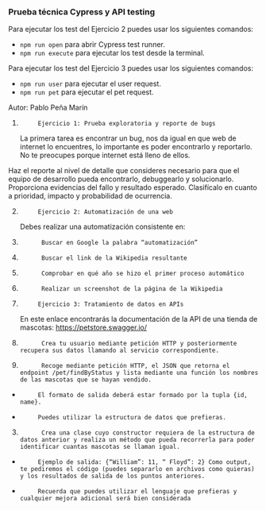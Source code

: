 ### Prueba técnica Cypress y API testing

Para ejecutar los test del Ejercicio 2 puedes usar los siguientes comandos:

- `npm run open` para abrir Cypress test runner.
- `npm run execute` para ejecutar los test desde la terminal.

Para ejecutar los test del Ejercicio 3 puedes usar los siguientes comandos:

- `npm run user` para ejecutar el user request.
- `npm run pet` para ejecutar el pet request.

Autor: Pablo Peña Marín

1.          Ejercicio 1: Prueba exploratoria y reporte de bugs
    La primera tarea es encontrar un bug, nos da igual en que web de internet lo encuentres, lo importante es poder encontrarlo y reportarlo. No te preocupes porque internet está lleno de ellos.

Haz el reporte al nivel de detalle que consideres necesario para que el equipo de desarrollo pueda encontrarlo, debuggearlo y solucionarlo. Proporciona evidencias del fallo y resultado esperado. Clasifícalo en cuanto a prioridad, impacto y probabilidad de ocurrencia.

2.          Ejercicio 2: Automatización de una web

    Debes realizar una automatización consistente en:

1.           Buscar en Google la palabra “automatización”

1.           Buscar el link de la Wikipedia resultante

1.           Comprobar en qué año se hizo el primer proceso automático

1.           Realizar un screenshot de la página de la Wikipedia

1.          Ejercicio 3: Tratamiento de datos en APIs

    En este enlace encontrarás la documentación de la API de una tienda de mascotas: https://petstore.swagger.io/

1.           Crea tu usuario mediante petición HTTP y posteriormente recupera sus datos llamando al servicio correspondiente.

1.           Recoge mediante petición HTTP, el JSON que retorna el endpoint /pet/findByStatus y lista mediante una función los nombres de las mascotas que se hayan vendido.

-          El formato de salida deberá estar formado por la tupla {id, name}.

-          Puedes utilizar la estructura de datos que prefieras.

3.           Crea una clase cuyo constructor requiera de la estructura de datos anterior y realiza un método que pueda recorrerla para poder identificar cuantas mascotas se llaman igual.

-          Ejemplo de salida: {“William”: 11, “ Floyd”: 2} Como output, te pediremos el código (puedes separarlo en archivos como quieras) y los resultados de salida de los puntos anteriores.

-          Recuerda que puedes utilizar el lenguaje que prefieras y cualquier mejora adicional será bien considerada
